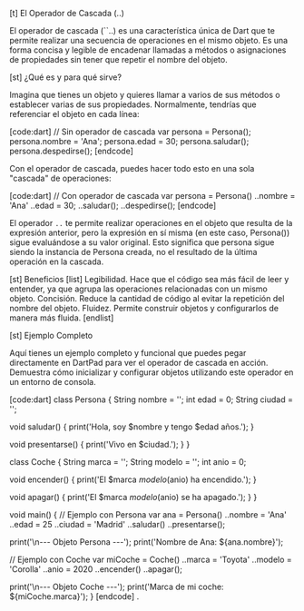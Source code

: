 [t] El Operador de Cascada (..)

El operador de cascada (``..) es una característica única de Dart que te permite realizar una secuencia de operaciones en el mismo objeto. Es una forma concisa y legible de encadenar llamadas a métodos o asignaciones de propiedades sin tener que repetir el nombre del objeto.

[st] ¿Qué es y para qué sirve?

Imagina que tienes un objeto y quieres llamar a varios de sus métodos o establecer varias de sus propiedades. Normalmente, tendrías que referenciar el objeto en cada línea:

[code:dart]
// Sin operador de cascada
var persona = Persona();
persona.nombre = 'Ana';
persona.edad = 30;
persona.saludar();
persona.despedirse();
[endcode]

Con el operador de cascada, puedes hacer todo esto en una sola "cascada" de operaciones:

[code:dart]
// Con operador de cascada
var persona = Persona()
  ..nombre = 'Ana'
  ..edad = 30;
  ..saludar();
  ..despedirse();
[endcode]

El operador `..` te permite realizar operaciones en el objeto que resulta de la expresión anterior, pero la expresión en sí misma (en este caso, Persona()) sigue evaluándose a su valor original. Esto significa que persona sigue siendo la instancia de Persona creada, no el resultado de la última operación en la cascada.

[st] Beneficios
[list]
Legibilidad. Hace que el código sea más fácil de leer y entender, ya que agrupa las operaciones relacionadas con un mismo objeto.
Concisión. Reduce la cantidad de código al evitar la repetición del nombre del objeto.
Fluidez. Permite construir objetos y configurarlos de manera más fluida.
[endlist]

[st] Ejemplo Completo

Aquí tienes un ejemplo completo y funcional que puedes pegar directamente en DartPad para ver el operador de cascada en acción. Demuestra cómo inicializar y configurar objetos utilizando este operador en un entorno de consola.

[code:dart]
class Persona {
  String nombre = '';
  int edad = 0;
  String ciudad = '';

  void saludar() {
    print('Hola, soy $nombre y tengo $edad años.');
  }

  void presentarse() {
    print('Vivo en $ciudad.');
  }
}

class Coche {
  String marca = '';
  String modelo = '';
  int anio = 0;

  void encender() {
    print('El $marca $modelo ($anio) ha encendido.');
  }

  void apagar() {
    print('El $marca $modelo ($anio) se ha apagado.');
  }
}

void main() {
  // Ejemplo con Persona
  var ana = Persona()
    ..nombre = 'Ana'
    ..edad = 25
    ..ciudad = 'Madrid'
    ..saludar()
    ..presentarse();

  print('\n--- Objeto Persona ---');
  print('Nombre de Ana: ${ana.nombre}');

  // Ejemplo con Coche
  var miCoche = Coche()
    ..marca = 'Toyota'
    ..modelo = 'Corolla'
    ..anio = 2020
    ..encender()
    ..apagar();

  print('\n--- Objeto Coche ---');
  print('Marca de mi coche: ${miCoche.marca}');
}
[endcode]
.